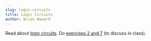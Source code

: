 ```yaml
---
slug: logic-circuits
title: Logic Circuits
author: Brian Howard
---
```


Read about [logic circuits](/docs/logic/circuits).
Do [exercises 2 and 7](/docs/logic/circuits#exercises) (to discuss in class).

